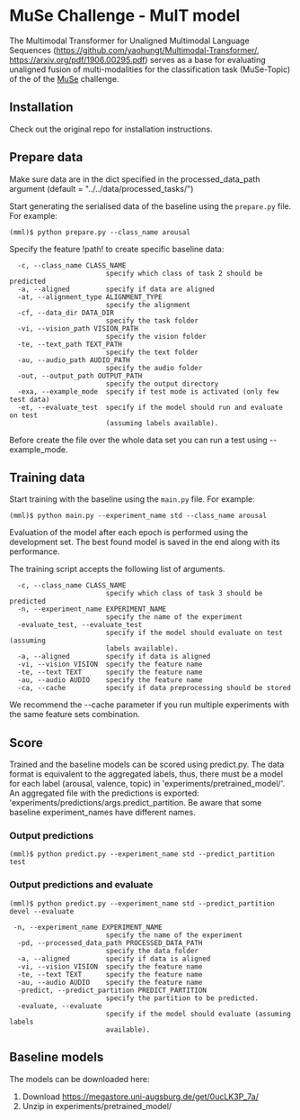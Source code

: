 # MuSe Challenge - MulT model

The Multimodal Transformer for Unaligned Multimodal Language Sequences (https://github.com/yaohungt/Multimodal-Transformer/, https://arxiv.org/pdf/1906.00295.pdf) serves as a base for evaluating unaligned fusion of multi-modalities for the classification task (MuSe-Topic) of the of the [MuSe](https://www.muse-challenge.org/) challenge. 

## Installation

Check out the original repo for installation instructions. 

## Prepare data
Make sure data are in the dict specified in the processed_data_path argument (default = "../../data/processed_tasks/")

Start generating the serialised data of the baseline using the `prepare.py` file. For example:
```console
(mml)$ python prepare.py --class_name arousal
```
Specify the feature !path! to create specific baseline data:

```
  -c, --class_name CLASS_NAME
                        specify which class of task 2 should be predicted
  -a, --aligned         specify if data are aligned
  -at, --alignment_type ALIGNMENT_TYPE
                        specify the alignment
  -cf, --data_dir DATA_DIR
                        specify the task folder
  -vi, --vision_path VISION_PATH
                        specify the vision folder
  -te, --text_path TEXT_PATH
                        specify the text folder
  -au, --audio_path AUDIO_PATH
                        specify the audio folder
  -out, --output_path OUTPUT_PATH
                        specify the output directory
  -exa, --example_mode  specify if test mode is activated (only few test data)
  -et, --evaluate_test  specify if the model should run and evaluate on test
                        (assuming labels available).

```

Before create the file over the whole data set you can run a test using --example_mode.

## Training data

Start training with the baseline using the `main.py` file. For example:

```console
(mml)$ python main.py --experiment_name std --class_name arousal
```
Evaluation of the model after each epoch is performed using the development set. The best found model is saved in the end along with its performance.

The training script accepts the following list of arguments.

```
  -c, --class_name CLASS_NAME
                        specify which class of task 3 should be predicted
  -n, --experiment_name EXPERIMENT_NAME
                        specify the name of the experiment
  -evaluate_test, --evaluate_test
                        specify if the model should evaluate on test (assuming
                        labels available).
  -a, --aligned         specify if data is aligned
  -vi, --vision VISION  specify the feature name
  -te, --text TEXT      specify the feature name
  -au, --audio AUDIO    specify the feature name
  -ca, --cache          specify if data preprocessing should be stored

```
We recommend the --cache parameter if you run multiple experiments with the same feature sets combination.


## Score
Trained and the baseline models can be scored using predict.py. The data format is equivalent to the aggregated labels, thus, there must be a model for each label (arousal, valence, topic) in 'experiments/pretrained_model/'. An aggregated file with the predictions is exported: 'experiments/predictions/args.predict_partition. Be aware that some baseline experiment_names have different names.

### Output predictions
```console
(mml)$ python predict.py --experiment_name std --predict_partition test
```

### Output predictions and evaluate
```console
(mml)$ python predict.py --experiment_name std --predict_partition devel --evaluate
```

```
 -n, --experiment_name EXPERIMENT_NAME
                        specify the name of the experiment
  -pd, --processed_data_path PROCESSED_DATA_PATH
                        specify the data folder
  -a, --aligned         specify if data is aligned
  -vi, --vision VISION  specify the feature name
  -te, --text TEXT      specify the feature name
  -au, --audio AUDIO    specify the feature name
  -predict, --predict_partition PREDICT_PARTITION
                        specify the partition to be predicted.
  -evaluate, --evaluate
                        specify if the model should evaluate (assuming labels
                        available).

```

## Baseline models
The models can be downloaded here:

1. Download https://megastore.uni-augsburg.de/get/0ucLK3P_7a/
2. Unzip in experiments/pretrained_model/

